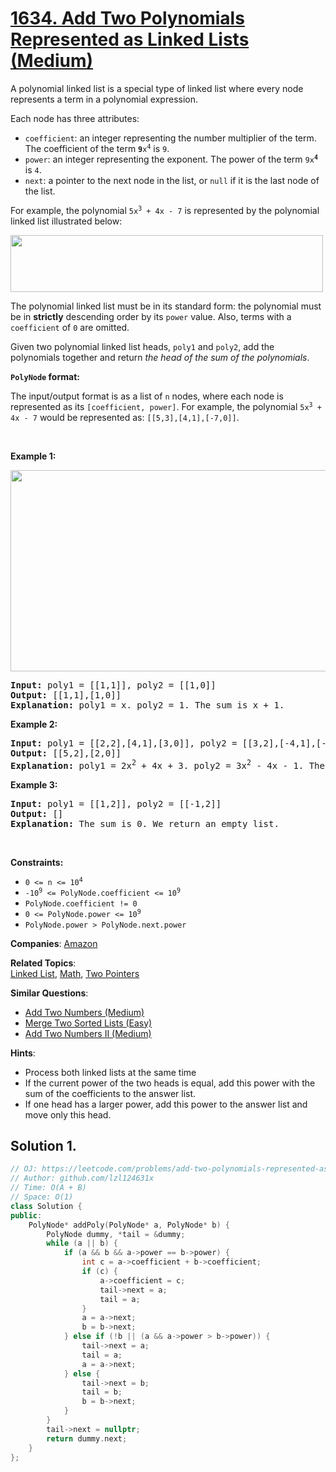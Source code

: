 # [1634. Add Two Polynomials Represented as Linked Lists (Medium)](https://leetcode.com/problems/add-two-polynomials-represented-as-linked-lists)

<p>A polynomial linked list is a special type of linked list where every node represents a term in a polynomial expression.</p>

<p>Each node has three attributes:</p>

<ul>
	<li><code>coefficient</code>: an integer representing the number multiplier of the term. The coefficient of the term <code><strong>9</strong>x<sup>4</sup></code> is <code>9</code>.</li>
	<li><code>power</code>: an integer representing the exponent. The power of the term <code>9x<strong><sup>4</sup></strong></code> is <code>4</code>.</li>
	<li><code>next</code>: a pointer to the next node in the list, or <code>null</code> if it is the last node of the list.</li>
</ul>

<p>For example, the polynomial <code>5x<sup>3</sup> + 4x - 7</code> is represented by the polynomial linked list illustrated below:</p>

<p><img alt="" src="https://assets.leetcode.com/uploads/2020/09/30/polynomial2.png" style="width: 500px; height: 91px;" /></p>

<p>The polynomial linked list must be in its standard form: the polynomial must be in <strong>strictly</strong> descending order by its <code>power</code> value. Also, terms with a <code>coefficient</code> of <code>0</code> are omitted.</p>

<p>Given two polynomial linked list heads, <code>poly1</code> and <code>poly2</code>, add the polynomials together and return <em>the head of the sum of the polynomials</em>.</p>

<p><strong><code>PolyNode</code> format:</strong></p>

<p>The input/output format is as a list of <code>n</code> nodes, where each node is represented as its <code>[coefficient, power]</code>. For example, the polynomial <code>5x<sup>3</sup> + 4x - 7</code> would be represented as: <code>[[5,3],[4,1],[-7,0]]</code>.</p>

<p>&nbsp;</p>
<p><strong class="example">Example 1:</strong></p>

<p><img alt="" src="https://assets.leetcode.com/uploads/2020/10/14/ex1.png" style="width: 600px; height: 322px;" /></p>

<pre>
<strong>Input:</strong> poly1 = [[1,1]], poly2 = [[1,0]]
<strong>Output:</strong> [[1,1],[1,0]]
<strong>Explanation:</strong> poly1 = x. poly2 = 1. The sum is x + 1.
</pre>

<p><strong class="example">Example 2:</strong></p>

<pre>
<strong>Input:</strong> poly1 = [[2,2],[4,1],[3,0]], poly2 = [[3,2],[-4,1],[-1,0]]
<strong>Output:</strong> [[5,2],[2,0]]
<strong>Explanation:</strong> poly1 = 2x<sup>2</sup> + 4x + 3. poly2 = 3x<sup>2</sup> - 4x - 1. The sum is 5x<sup>2</sup> + 2. Notice that we omit the &quot;0x&quot; term.
</pre>

<p><strong class="example">Example 3:</strong></p>

<pre>
<strong>Input:</strong> poly1 = [[1,2]], poly2 = [[-1,2]]
<strong>Output:</strong> []
<strong>Explanation:</strong> The sum is 0. We return an empty list.
</pre>

<p>&nbsp;</p>
<p><strong>Constraints:</strong></p>

<ul>
	<li><code>0 &lt;= n &lt;= 10<sup>4</sup></code></li>
	<li><code>-10<sup>9</sup>&nbsp;&lt;= PolyNode.coefficient &lt;= 10<sup>9</sup></code></li>
	<li><code>PolyNode.coefficient != 0</code></li>
	<li><code>0&nbsp;&lt;= PolyNode.power &lt;= 10<sup>9</sup></code></li>
	<li><code>PolyNode.power &gt; PolyNode.next.power</code></li>
</ul>

**Companies**:
[Amazon](https://leetcode.com/company/amazon)

**Related Topics**:  
[Linked List](https://leetcode.com/tag/linked-list), [Math](https://leetcode.com/tag/math), [Two Pointers](https://leetcode.com/tag/two-pointers)

**Similar Questions**:
* [Add Two Numbers (Medium)](https://leetcode.com/problems/add-two-numbers)
* [Merge Two Sorted Lists (Easy)](https://leetcode.com/problems/merge-two-sorted-lists)
* [Add Two Numbers II (Medium)](https://leetcode.com/problems/add-two-numbers-ii)

**Hints**:
* Process both linked lists at the same time
* If the current power of the two heads is equal, add this power with the sum of the coefficients to the answer list.
* If one head has a larger power, add this power to the answer list and move only this head.

## Solution 1.

```cpp
// OJ: https://leetcode.com/problems/add-two-polynomials-represented-as-linked-lists
// Author: github.com/lzl124631x
// Time: O(A + B)
// Space: O(1)
class Solution {
public:
    PolyNode* addPoly(PolyNode* a, PolyNode* b) {
        PolyNode dummy, *tail = &dummy;
        while (a || b) {
            if (a && b && a->power == b->power) {
                int c = a->coefficient + b->coefficient;
                if (c) {
                    a->coefficient = c;
                    tail->next = a;
                    tail = a; 
                }
                a = a->next;
                b = b->next;
            } else if (!b || (a && a->power > b->power)) {
                tail->next = a;
                tail = a;
                a = a->next;
            } else {
                tail->next = b;
                tail = b;
                b = b->next;
            }
        }
        tail->next = nullptr;
        return dummy.next;
    }
};
```